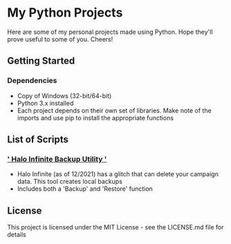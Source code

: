 # My Python Projects

Here are some of my personal projects made using Python. Hope they'll prove useful to some of you. Cheers!

## Getting Started

### Dependencies

* Copy of Windows (32-bit/64-bit)
* Python 3.x installed
* Each project depends on their own set of libraries. Make note of the imports and use pip to install the appropriate functions

## List of Scripts

### <a href="https://github.com/need4swede/Python/blob/main/Halo%20Backup%20Utility/HaloBackupUtility.py">' Halo Infinite Backup Utility '</a>

* Halo Infinite (as of 12/2021) has a glitch that can delete your campaign data. This tool creates local backups
* Includes both a 'Backup' and 'Restore' function

## License

This project is licensed under the MIT License - see the LICENSE.md file for details
